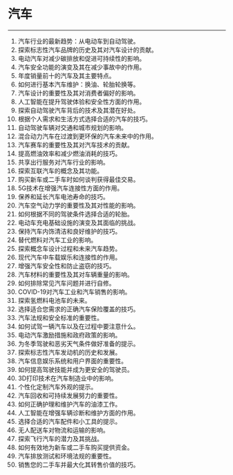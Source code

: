 # 汽车

---

1. 汽车行业的最新趋势：从电动车到自动驾驶。
2. 探索标志性汽车品牌的历史及其对汽车设计的贡献。
3. 电动汽车对减少碳排放和促进可持续性的影响。
4. 汽车安全功能的演变及其在减少事故中的作用。
5. 年度销量前十的汽车及其主要特点。
6. 如何进行基本汽车维护：换油、轮胎轮换等。
7. 汽车设计的重要性及其对消费者偏好的影响。
8. 人工智能在提升驾驶体验和安全性方面的作用。
9. 探索自动驾驶汽车背后的技术及其潜在好处。
10. 根据个人需求和生活方式选择合适的汽车的技巧。
11. 自动驾驶车辆对交通和城市规划的影响。
12. 混合动力汽车在过渡到更环保的汽车未来中的作用。
13. 汽车赛车的重要性及其对汽车技术的贡献。
14. 提高燃油效率和减少燃油消耗的技巧。
15. 共享出行服务对汽车行业的影响。
16. 探索互联汽车的概念及其功能。
17. 购买新车或二手车时如何谈判获得最佳交易。
18. 5G技术在增强汽车连接性方面的作用。
19. 保养和延长汽车电池寿命的技巧。
20. 汽车空气动力学的重要性及其对性能的影响。
21. 如何根据不同的驾驶条件选择合适的轮胎。
22. 电动车充电基础设施的演变及其面临的挑战。
23. 保持汽车内饰清洁和良好维护的技巧。
24. 替代燃料对汽车工业的影响。
25. 探索概念车设计过程和未来汽车趋势。
26. 现代汽车中车载娱乐和连接性的作用。
27. 增强汽车安全性和防止盗窃的技巧。
28. 汽车材料的重要性及其对车辆重量的影响。
29. 如何排除常见汽车问题并进行自修。
30. COVID-19对汽车工业和汽车销售的影响。
31. 探索氢燃料电池车的未来。
32. 选择适合您需求的正确汽车保险覆盖的技巧。
33. 汽车法规和安全标准的重要性。
34. 如何试驾一辆汽车以及在过程中要注意什么。
35. 电动汽车激励措施和政府政策的影响。
36. 为冬季驾驶和恶劣天气条件做好准备的提示。
37. 探索标志性汽车发动机的历史和发展。
38. 汽车信息娱乐系统和用户界面的重要性。
39. 如何提高驾驶技能并成为更安全的驾驶员。
40. 3D打印技术在汽车制造业中的影响。
41. 个性化定制汽车外观的提示。
42. 汽车回收和可持续发展努力的重要性。
43. 如何正确护理和维护汽车的油漆工作。
44. 人工智能在增强车辆诊断和维护方面的作用。
45. 选择合适的汽车配件和小工具的提示。
46. 无人配送车对物流和运输的影响。
47. 探索飞行汽车的潜力及其挑战。
48. 如何有效地为新车或二手车购买提供资金。
49. 汽车排放测试和环境法规的重要性。
50. 销售您的二手车并最大化其转售价值的技巧。
